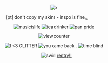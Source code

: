 <div align="center">





![x](https://i.postimg.cc/c6yc76TT/12623734-03eb7-Edit-the-information-of-a-Pic-Mix.gif)

[pt] don't copy my skins - inspo is fine‎‎‎‎,,, ‎‎‎‎ ‎‎‎‎  ‎‎‎‎  ‎‎‎‎  ‎‎‎‎ ‎‎‎‎ ‎‎‎‎  ‎‎‎‎   ‎‎‎‎ ‎‎‎‎ ‎‎‎‎  


![musicislife](https://i6.glitter-graphics.org/pub/976/976336iiof8g9a9g.gif) ![tea drinker](https://i6.glitter-graphics.org/pub/471/471346df7lfatg7n.gif) ![pan pride](https://blinkies.cafe/b/display/0074-pan.gif)

![view counter](https://komarev.com/ghpvc/?username=ha11owseve&label=🧵-views&color=08ccc9&style=plastic") 


![I <3 GLITTER](https://blinkies.cafe/b/display/0018-glitter.gif) ![you came back..](https://blinkies.cafe/b/display/0056-pirate.gif) ![time blind](https://blinkies.cafe/b/display/0136-clock.gif)

 
‎ ‎ ‎ ‎ ![swirl](https://64.media.tumblr.com/ee2c838eabf172c02f23dc80bea9ff35/0549ca437ae94b42-d2/s75x75_c1/d47e519a3d8b73a15f0f9e1887cf20dbfaa752ed.gifv) [rentry!!](https://rentry.co/hallowz_eve)
